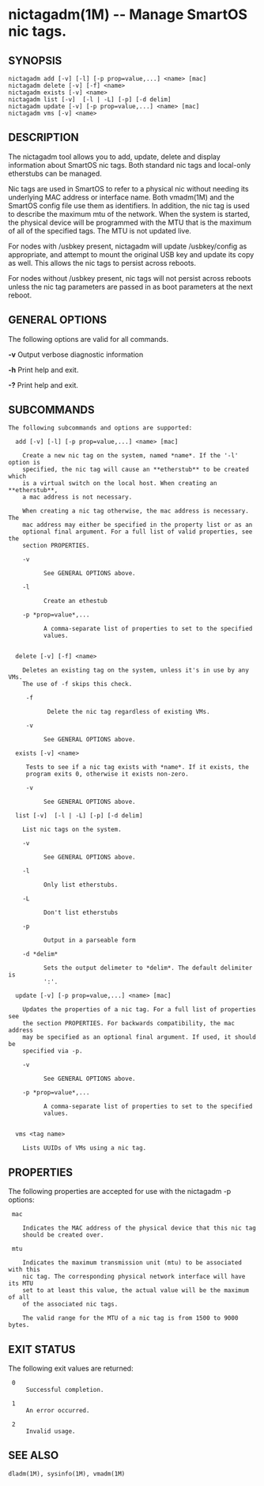 # nictagadm(1M) -- Manage SmartOS nic tags.


## SYNOPSIS

    nictagadm add [-v] [-l] [-p prop=value,...] <name> [mac]
    nictagadm delete [-v] [-f] <name>
    nictagadm exists [-v] <name>
    nictagadm list [-v]  [-l | -L] [-p] [-d delim]
    nictagadm update [-v] [-p prop=value,...] <name> [mac]
    nictagadm vms [-v] <name>



## DESCRIPTION

The nictagadm tool allows you to add, update, delete and display information
about SmartOS nic tags. Both standard nic tags and local-only etherstubs can
be managed.

Nic tags are used in SmartOS to refer to a physical nic without needing its
underlying MAC address or interface name. Both vmadm(1M) and the SmartOS
config file use them as identifiers. In addition, the nic tag is used to
describe the maximum mtu of the network. When the system is started, the
physical device will be programmed with the MTU that is the maximum of
all of the specified tags. The MTU is not updated live.

For nodes with /usbkey present, nictagadm will update /usbkey/config as
appropriate, and attempt to mount the original USB key and update its copy
as well. This allows the nic tags to persist across reboots.

For nodes without /usbkey present, nic tags will not persist across reboots
unless the nic tag parameters are passed in as boot parameters at the next
reboot.


## GENERAL OPTIONS

The following options are valid for all commands.

**-v**
    Output verbose diagnostic information

**-h**
    Print help and exit.

**-?**
    Print help and exit.


## SUBCOMMANDS

    The following subcommands and options are supported:

      add [-v] [-l] [-p prop=value,...] <name> [mac]

        Create a new nic tag on the system, named *name*. If the '-l' option is
        specified, the nic tag will cause an **etherstub** to be created which
        is a virtual switch on the local host. When creating an **etherstub**,
        a mac address is not necessary.

        When creating a nic tag otherwise, the mac address is necessary. The
        mac address may either be specified in the property list or as an
        optional final argument. For a full list of valid properties, see the
        section PROPERTIES.

        -v

              See GENERAL OPTIONS above.

        -l

              Create an ethestub

        -p *prop=value*,...

              A comma-separate list of properties to set to the specified
              values.


      delete [-v] [-f] <name>

        Deletes an existing tag on the system, unless it's in use by any VMs.
        The use of -f skips this check.

         -f

               Delete the nic tag regardless of existing VMs.

         -v

              See GENERAL OPTIONS above.

      exists [-v] <name>

         Tests to see if a nic tag exists with *name*. If it exists, the
         program exits 0, otherwise it exists non-zero.

         -v

              See GENERAL OPTIONS above.

      list [-v]  [-l | -L] [-p] [-d delim]

        List nic tags on the system.

        -v

              See GENERAL OPTIONS above.

        -l

              Only list etherstubs.

        -L

              Don't list etherstubs

        -p

              Output in a parseable form

        -d *delim*

              Sets the output delimeter to *delim*. The default delimiter is
              ':'.

      update [-v] [-p prop=value,...] <name> [mac]

        Updates the properties of a nic tag. For a full list of properties see
        the section PROPERTIES. For backwards compatibility, the mac address
        may be specified as an optional final argument. If used, it should be
        specified via -p.

        -v

              See GENERAL OPTIONS above.

        -p *prop=value*,...

              A comma-separate list of properties to set to the specified
              values.


      vms <tag name>

        Lists UUIDs of VMs using a nic tag.


## PROPERTIES

The following properties are accepted for use with the nictagadm -p options:

     mac

        Indicates the MAC address of the physical device that this nic tag
        should be created over.

     mtu

        Indicates the maximum transmission unit (mtu) to be associated with this
        nic tag. The corresponding physical network interface will have its MTU
        set to at least this value, the actual value will be the maximum of all
        of the associated nic tags.

        The valid range for the MTU of a nic tag is from 1500 to 9000 bytes.

## EXIT STATUS

The following exit values are returned:

     0
         Successful completion.

     1
         An error occurred.

     2
         Invalid usage.


## SEE ALSO

    dladm(1M), sysinfo(1M), vmadm(1M)

